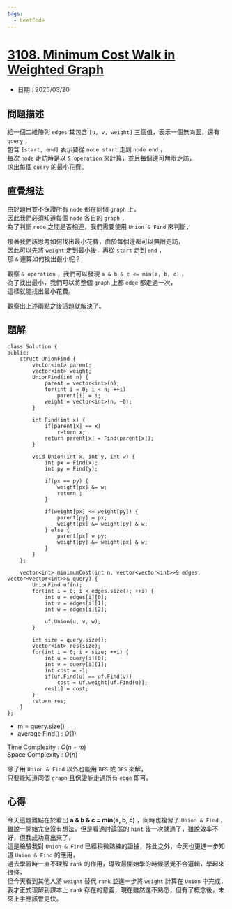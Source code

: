 ```yaml
---
tags:
  - LeetCode
---
```


# [3108. Minimum Cost Walk in Weighted Graph](https://leetcode.com/problems/minimum-cost-walk-in-weighted-graph/description/?envType=daily-question&envId=2025-03-20)  

+ 日期 : 2025/03/20  

## 問題描述  

給一個二維陣列 `edges` 其包含 `[u, v, weight]` 三個值，表示一個無向圖，還有 `query` ，  
包含 `[start, end]` 表示要從 `node start` 走到 `node end` ，  
每次 `node` 走訪時是以 `& operation` 來計算，並且每個邊可無限走訪，  
求出每個 `query` 的最小花費。  

## 直覺想法  

由於題目並不保證所有 `node` 都在同個 `graph` 上，  
因此我們必須知道每個 `node` 各自的 `graph` ，  
為了判斷 `node` 之間是否相連，我們需要使用 `Union & Find` 來判斷，  

接著我們該思考如何找出最小花費，由於每個邊都可以無限走訪，  
因此可以先將 `weight` 走到最小後，再從 `start` 走到 `end` ，  
那 `&` 運算如何找出最小呢？  

觀察 `& operation` ，我們可以發現 `a & b & c <= min(a, b, c)` ，  
為了找出最小，我們可以將整個 `graph` 上都 `edge` 都走過一次，  
這樣就能找出最小花費。  

觀察出上述兩點之後這題就解決了。  

## 題解  

```cpp=
class Solution {
public:
    struct UnionFind {
        vector<int> parent;
        vector<int> weight;
        UnionFind(int n) {
            parent = vector<int>(n);
            for(int i = 0; i < n; ++i)
                parent[i] = i;
            weight = vector<int>(n, ~0);
        }

        int Find(int x) {
            if(parent[x] == x)
                return x;
            return parent[x] = Find(parent[x]);
        }

        void Union(int x, int y, int w) {
            int px = Find(x);
            int py = Find(y);

            if(px == py) {
                weight[px] &= w;
                return ;
            }

            if(weight[px] <= weight[py]) {
                parent[py] = px;
                weight[px] &= weight[py] & w;
            } else {
                parent[px] = py;
                weight[py] &= weight[px] & w;
            }
        }
    };

    vector<int> minimumCost(int n, vector<vector<int>>& edges, vector<vector<int>>& query) {
        UnionFind uf(n);
        for(int i = 0; i < edges.size(); ++i) {
            int u = edges[i][0];
            int v = edges[i][1];
            int w = edges[i][2];

            uf.Union(u, v, w);
        }

        int size = query.size();
        vector<int> res(size);
        for(int i = 0; i < size; ++i) {
            int u = query[i][0];
            int v = query[i][1];
            int cost = -1;
            if(uf.Find(u) == uf.Find(v))
                cost = uf.weight[uf.Find(u)];
            res[i] = cost;
        }
        return res;
    }
};
```

+ m = query.size()  
+ average Find() : $O(1)$  

Time Complexity : $O(n + m)$  
Space Complexity : $O(n)$  

除了用 `Union & Find` 以外也能用 `BFS` 或 `DFS` 來解，  
只要能知道同個 `graph` 且保證能走過所有 `edge` 即可。  

## 心得  

今天這題難點在於看出 **a & b & c = min(a, b, c)** ，同時也複習了 `Union & Find` ，  
雖說一開始完全沒有想法，但是看過討論區的 `hint` 後一次就過了，雖說效率不好，但我成功寫出來了，  
這是檢驗我對 `Union & Find` 已經稍微熟練的證據，除此之外，今天也更進一步知道 `Union & Find` 的應用，  
過去學習時一直不理解 `rank` 的作用，導致最開始學的時候感覺不合邏輯，學起來很怪，  
但今天看到其他人將 `weight` 替代 `rank` 並進一步將 `weight` 計算在 `Union` 中完成，  
我才正式理解到課本上 `rank` 存在的意義，現在雖然還不熟悉，但有了概念後，未來上手應該會更快。  
